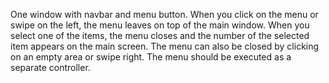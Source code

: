 One window with navbar and menu button. When you click on the menu or swipe on the left, the menu leaves on top of the main window. When you select one of the items, the menu closes and the number of the selected item appears on the main screen. The menu can also be closed by clicking on an empty area or swipe right. The menu should be executed as a separate controller.
